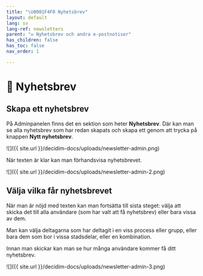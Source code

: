 ```yaml
---
title: "\U0001F4F0 Nyhetsbrev"
layout: default
lang: sv
lang-ref: newsletters
parent: "✉️ Nyhetsbrev och andra e-postnotiser"
has_children: false
has_toc: false
nav_order: 1

---
```

# 📰 Nyhetsbrev

## Skapa ett nyhetsbrev

På Adminpanelen finns det en sektion som heter **Nyhetsbrev**. Där kan man se alla nyhetsbrev som har redan skapats och skapa ett genom att trycka på knappen **Nytt nyhetsbrev**.

![]({{ site.url }}/decidim-docs/uploads/newsletter-admin.png)

När texten är klar kan man förhandsvisa nyhetsbrevet.

![]({{ site.url }}/decidim-docs/uploads/newsletter-admin-2.png)

## Välja vilka får nyhetsbrevet

När man är nöjd med texten kan man fortsätta till sista steget: välja att skicka det till alla användare (som har valt att få nyhetsbrev) eller bara vissa av dem.

Man kan välja deltagarna som har deltagit i en viss process eller grupp, eller bara dem som bor i vissa stadsdelar, eller en kombination.

Innan man skickar kan man se hur många användare kommer få ditt nyhetsbrev.

![]({{ site.url }}/decidim-docs/uploads/newsletter-admin-3.png)
